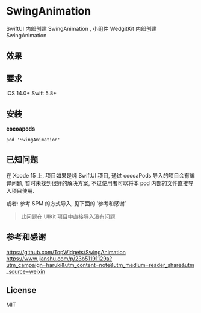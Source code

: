 # SwingAnimation
SwiftUI 内部创建 SwingAnimation ,  小组件 WedgitKit 内部创建 SwingAnimation

## 效果

## 要求

iOS 14.0+
Swift 5.8+

## 安装
**cocoapods**

```
pod 'SwingAnimation'
```

## 已知问题
在 Xcode 15 上, 项目如果是纯 SwiftUI 项目, 通过 cocoaPods 导入的项目会有编译问题, 暂时未找到很好的解决方案, 不过使用者可以将本 pod 内部的文件直接导入项目使用.

或者: 参考 SPM 的方式导入, 见下面的 ‘参考和感谢’

> 此问题在 UIKit 项目中直接导入没有问题

## 参考和感谢

https://github.com/TopWidgets/SwingAnimation
https://www.jianshu.com/p/23b51191129a?utm_campaign=haruki&utm_content=note&utm_medium=reader_share&utm_source=weixin

## License
MIT

